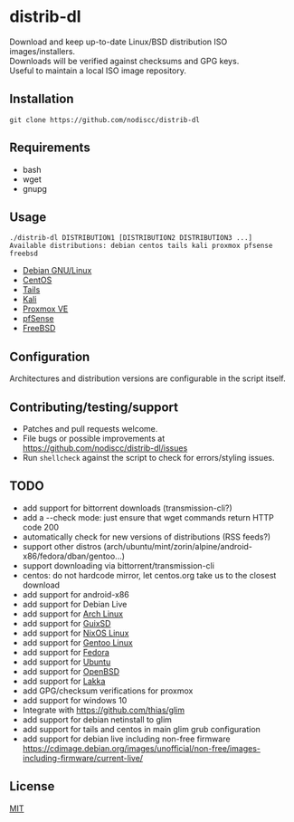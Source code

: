 # distrib-dl

Download and keep up-to-date Linux/BSD distribution ISO images/installers.  
Downloads will be verified against checksums and GPG keys.  
Useful to maintain a local ISO image repository.  

## Installation

`git clone https://github.com/nodiscc/distrib-dl`

## Requirements

 * bash
 * wget
 * gnupg

## Usage

```
./distrib-dl DISTRIBUTION1 [DISTRIBUTION2 DISTRIBUTION3 ...]
Available distributions: debian centos tails kali proxmox pfsense freebsd
```

* [Debian GNU/Linux](https://www.debian.org/)
* [CentOS](https://www.centos.org/)
* [Tails](https://tails.boum.org/)
* [Kali](https://www.kali.org/)
* [Proxmox VE](https://pve.proxmox.com/wiki/Main_Page)
* [pfSense](https://www.pfsense.org/download/)
* [FreeBSD](https://www.freebsd.org/)


## Configuration

Architectures and distribution versions are configurable in the script itself.

## Contributing/testing/support

 * Patches and pull requests welcome.
 * File bugs or possible improvements at https://github.com/nodiscc/distrib-dl/issues
 * Run `shellcheck` against the script to check for errors/styling issues.

## TODO

* add support for bittorrent downloads (transmission-cli?)
* add a --check mode: just ensure that wget commands return HTTP code 200
* automatically check for new versions of distributions (RSS feeds?)
* support other distros (arch/ubuntu/mint/zorin/alpine/android-x86/fedora/dban/gentoo...)
* support downloading via bittorrent/transmission-cli
* centos: do not hardcode mirror, let centos.org take us to the closest download
* add support for android-x86
* add support for Debian Live
* add support for [Arch Linux](https://www.archlinux.org/)
* add support for [GuixSD](https://www.gnu.org/software/guix/)
* add support for [NixOS Linux](https://nixos.org/)
* add support for [Gentoo Linux](https://www.gentoo.org/)
* add support for [Fedora](https://getfedora.org/)
* add support for [Ubuntu](https://www.ubuntu.com/)
* add support for [OpenBSD](https://www.openbsd.org/)
* add support for [Lakka](https://www.lakka.tv/)
* add GPG/checksum verifications for proxmox
* add support for windows 10
* Integrate with https://github.com/thias/glim
* add support for debian netinstall to glim
* add support for tails and centos in main glim grub configuration
* add support for debian live including non-free firmware https://cdimage.debian.org/images/unofficial/non-free/images-including-firmware/current-live/

## License

[MIT](https://opensource.org/licenses/MIT)